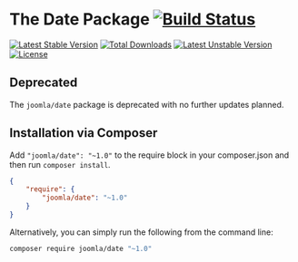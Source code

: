 # The Date Package [![Build Status](https://ci.joomla.org/api/badges/joomla-framework/date/status.svg)](https://ci.joomla.org/joomla-framework/date)

[![Latest Stable Version](https://poser.pugx.org/joomla/date/v/stable)](https://packagist.org/packages/joomla/date)
[![Total Downloads](https://poser.pugx.org/joomla/date/downloads)](https://packagist.org/packages/joomla/date)
[![Latest Unstable Version](https://poser.pugx.org/joomla/date/v/unstable)](https://packagist.org/packages/joomla/date)
[![License](https://poser.pugx.org/joomla/date/license)](https://packagist.org/packages/joomla/date)

## Deprecated

The `joomla/date` package is deprecated with no further updates planned.

## Installation via Composer

Add `"joomla/date": "~1.0"` to the require block in your composer.json and then run `composer install`.

```json
{
	"require": {
		"joomla/date": "~1.0"
	}
}
```

Alternatively, you can simply run the following from the command line:

```sh
composer require joomla/date "~1.0"
```
